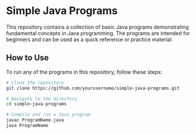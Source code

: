 
# Simple Java Programs

This repository contains a collection of basic Java programs demonstrating fundamental concepts in Java programming. The programs are intended for beginners and can be used as a quick reference or practice material.

## How to Use

To run any of the programs in this repository, follow these steps:

```bash
# Clone the repository
git clone https://github.com/yourusername/simple-java-programs.git

# Navigate to the directory
cd simple-java-programs

# Compile and run a Java program
javac ProgramName.java
java ProgramName
